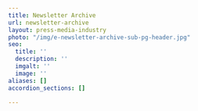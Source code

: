 ```yaml
---
title: Newsletter Archive
url: newsletter-archive
layout: press-media-industry
photo: "/img/e-newsletter-archive-sub-pg-header.jpg"
seo:
  title: ''
  description: ''
  imgalt: ''
  image: ''
aliases: []
accordion_sections: []

---
```

<style type="text/css"> .display_archive {font-family: roboto, sans-serif; font-size: 18px; font-weight: 300; line-height: 1.5em;} .campaign {line-height: 150%; margin: 20px;} </style> 

<script language="javascript" src="//oregonsadventurecoast.us17.list-manage.com/generate-js/?u=23d20aa9dd6b1cc84d8ba12c6&fid=9248&show=100" type="text/javascript"></script>